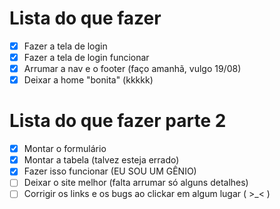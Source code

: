 # Lista do que fazer 

- [x] Fazer a tela de login
- [x] Fazer a tela de login funcionar
- [x] Arrumar a nav e o footer (faço amanhã, vulgo 19/08)
- [x] Deixar a home "bonita" (kkkkk)

# Lista do que fazer parte 2

- [x] Montar o formulário
- [x] Montar a tabela (talvez esteja errado)
- [x] Fazer isso funcionar (EU SOU UM GÊNIO)
- [ ] Deixar o site melhor (falta arrumar só alguns detalhes)
- [ ] Corrigir os links e os bugs ao clickar em algum lugar ( >_< )
